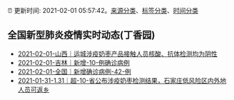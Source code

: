 :alarm_clock: 更新时间: 2021-02-01 05:57:42。[来源分类](../README.md)、[标签分类](../TAGS.md)、[时间分类](../TIMELINE.md)

## 全国新型肺炎疫情实时动态(丁香园)




- [2021-02-01-山西｜运城涉疫奶枣产品接触人员核酸、抗体检测均为阴性](http://app.cctv.com/special/cportal/detail/arti/index.html?id=ArtiN5wXaKS28rONcosSoCIV210201&isfromapp=1) 
- [2021-02-01-吉林｜新增-10-例确诊病例](http://app.cctv.com/special/cportal/detail/arti/index.html?id=Artiw5wOmLvESjpSrmQ4pEdm210201&isfromapp=1) 
- [2021-02-01-全国｜新增确诊病例-42-例](http://app.cctv.com/special/cportal/detail/arti/index.html?id=ArtiLG2lbmu6RtJv4WlwnO74210201&isfromapp=1) 
- [2021-01-31-1.31｜超-10-省公布涉疫奶枣检测结果，石家庄低风险区内外地人员可返乡](http://app.cctv.com/special/cportal/detail/arti/index.html?id=ArtiGt1v2C0TV1dqCMRCz8c0210131&isfromapp=1) 